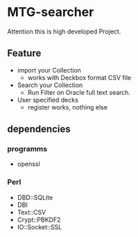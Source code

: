 # MTG-searcher

Attention this is high developed Project.

## Feature

* import your Collection
  * works with Deckbox format CSV file
* Search your Collection
  * Run Filter on Oracle full text search.
* User specified decks
  * register works, nothing else

## dependencies

### programms

* openssl

### Perl
* DBD::SQLite
* DBI
* Text::CSV
* Crypt::PBKDF2
* IO::Socket::SSL
